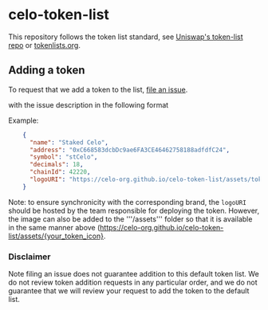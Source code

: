 # celo-token-list

This repository follows the token list standard, see [Uniswap's token-list repo](https://github.com/Uniswap/token-lists) or [tokenlists.org](https://tokenlists.org/).

## Adding a token

To request that we add a token to the list,
[file an issue](https://github.com/jesse-sawa/celo-token-list/issues/new?assignees=&labels=token+request&template=token-request.md&title=Add+%7BTOKEN_SYMBOL%7D%3A+%7BTOKEN_NAME%7D).

with the issue description in the following format

Example:
```json
    {
      "name": "Staked Celo",
      "address": "0xC668583dcbDc9ae6FA3CE46462758188adfdfC24",
      "symbol": "stCelo",
      "decimals": 18,
      "chainId": 42220,
      "logoURI": "https://celo-org.github.io/celo-token-list/assets/token-stcelo.svg"
    }
```

Note: to ensure synchronicity with the corresponding brand, the ```logoURI``` should be hosted by the team responsible for deploying the token. However, the image can also be added to the '''/assets''' folder so that it is available in the same manner above (https://celo-org.github.io/celo-token-list/assets/{your_token_icon}.  

### Disclaimer

Note filing an issue does not guarantee addition to this default token list.
We do not review token addition requests in any particular order, and we do not
guarantee that we will review your request to add the token to the default list.

